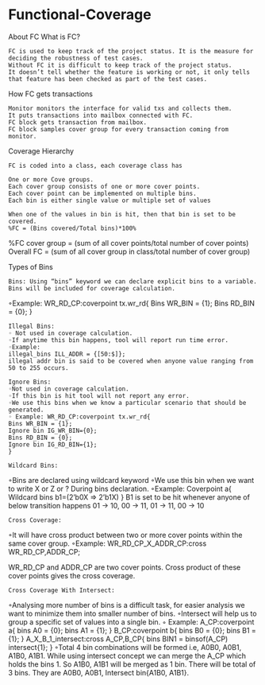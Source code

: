 # Functional-Coverage
About FC
What is FC?

    FC is used to keep track of the project status. It is the measure for deciding the robustness of test cases.
    Without FC it is difficult to keep track of the project status.
    It doesn’t tell whether the feature is working or not, it only tells that feature has been checked as part of the test cases.

How FC gets transactions

    Monitor monitors the interface for valid txs and collects them.
    It puts transactions into mailbox connected with FC.
    FC block gets transaction from mailbox.
    FC block samples cover group for every transaction coming from monitor.

Coverage Hierarchy

    FC is coded into a class, each coverage class has

    One or more Cove groups.
    Each cover group consists of one or more cover points.
    Each cover point can be implemented on multiple bins.
    Each bin is either single value or multiple set of values

    When one of the values in bin is hit, then that bin is set to be covered.
    %FC = (Bins covered/Total bins)*100%

%FC cover group = (sum of all cover points/total number of cover points)
Overall FC = (sum of all cover group in class/total number of cover group)

Types of Bins

    Bins: Using “bins” keyword we can declare explicit bins to a variable. Bins will be included for coverage calculation.

◦Example: WR_RD_CP:coverpoint tx.wr_rd{
Bins WR_BIN = {1};
Bins RD_BIN = {0};
}

    Illegal Bins:
    ◦ Not used in coverage calculation.
    ◦If anytime this bin happens, tool will report run time error.
    ◦Example:
    illegal_bins ILL_ADDR = {[50:$]};
    illegal addr bin is said to be covered when anyone value ranging from 50 to 255 occurs.

    Ignore Bins:
    ◦Not used in coverage calculation.
    ◦If this bin is hit tool will not report any error.
    ◦We use this bins when we know a particular scenario that should be generated.
    ◦ Example: WR_RD_CP:coverpoint tx.wr_rd{
    Bins WR_BIN = {1};
    Ignore bin IG_WR_BIN={0};
    Bins RD_BIN = {0};
    Ignore bin IG_RD_BIN={1};
    }

    Wildcard Bins:

◦Bins are declared using wildcard keyword
◦We use this bin when we want to write X or Z or ? During bins declaration.
◦Example:
Coverpoint a{
Wildcard bins b1=(2’b0X => 2’b1X)
}
B1 is set to be hit whenever anyone of below transition happens
01 -> 10, 00 -> 11, 01 -> 11, 00 -> 10

    Cross Coverage:

◦It will have cross product between two or more cover points within the same cover group.
◦Example:
WR_RD_CP_X_ADDR_CP:cross WR_RD_CP,ADDR_CP;

WR_RD_CP and ADDR_CP are two cover points. Cross product of these cover points gives the cross coverage.

    Cross Coverage With Intersect:

◦Analysing more number of bins is a difficult task, for easier analysis we want to minimize them into smaller number of bins.
◦Intersect will help us to group a specific set of values into a single bin.
◦ Example:
A_CP:coverpoint a{
bins A0 = {0};
bins A1 = {1};
}
B_CP:coverpoint b{
bins B0 = {0};
bins B1 = {1};
}
A_X_B_1_intersect:cross A_CP,B_CP{
bins BIN1 = binsof(A_CP) intersect{1};
}
◦Total 4 bin combinations will be formed i.e,
A0B0, A0B1, A1B0, A1B1.
While using intersect concept we can merge the A_CP which holds the bins 1.
So A1B0, A1B1 will be merged as 1 bin.
There will be total of 3 bins. They are
A0B0, A0B1, Intersect bin{A1B0, A1B1}.
